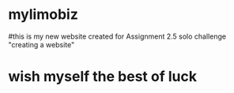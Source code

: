 # mylimobiz

#this is my new website created for Assignment 2.5 solo challenge "creating a website"
# wish myself the best of luck
